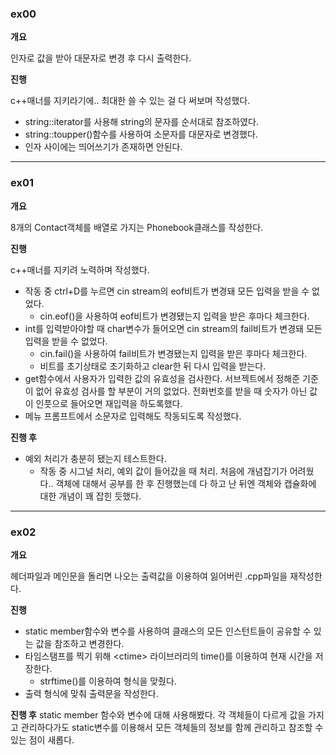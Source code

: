 ### ex00

**개요**

인자로 값을 받아 대문자로 변경 후 다시 출력한다.

**진행**

c++매너를 지키라기에.. 최대한 쓸 수 있는 걸 다 써보며 작성했다.

-	string::iterator를 사용해 string의 문자를 순서대로 참조하였다.
-	string::toupper()함수를 사용하여 소문자를 대문자로 변경했다.
- 	인자 사이에는 띄어쓰기가 존재하면 안된다.

***

### ex01

**개요**

8개의 Contact객체를 배열로 가지는 Phonebook클래스를 작성한다.

**진행**

c++매너를 지키려 노력하며 작성했다.
- 작동 중 ctrl+D를 누르면 cin stream의 eof비트가 변경돼 모든 입력을 받을 수 없었다. 
	- cin.eof()을 사용하여 eof비트가 변경됐는지 입력을 받은 후마다 체크한다.
- int를 입력받아야할 때 char변수가 들어오면 cin stream의 fail비트가 변경돼 모든 입력을 받을 수 없었다. 
	- cin.fail()을 사용하여 fail비트가 변경됐는지 입력을 받은 후마다 체크한다.
	- 비트를 초기상태로 초기화하고 clear한 뒤 다시 입력을 받는다.
- get함수에서 사용자가 입력한 값의 유효성을 검사한다. 
  서브젝트에서 정해준 기준이 없어 유효성 검사를 할 부분이 거의 없었다. 전화번호를 받을 때 숫자가 아닌 값이 인풋으로 들어오면 재입력을 하도록했다.
- 메뉴 프롬프트에서 소문자로 입력해도 작동되도록 작성했다.

**진행 후**

- 예외 처리가 충분히 됐는지 테스트한다.
	- 작동 중 시그널 처리, 예외 값이 들어갔을 때 처리. 
처음에 개념잡기가 어려웠다.. 객체에 대해서 공부를 한 후 진행했는데 다 하고 난 뒤엔 객체와 캡슐화에 대한 개념이 꽤 잡힌 듯했다.

***

### ex02

**개요**

헤더파일과 메인문을 돌리면 나오는 출력값을 이용하여 잃어버린 .cpp파일을 재작성한다.

**진행**

- static member함수와 변수를 사용하여 클래스의 모든 인스턴트들이 공유할 수 있는 값을 참조하고 변경한다.
- 타임스탬프를 찍기 위해 \<ctime> 라이브러리의 time()를 이용하여 현재 시간을 저장한다.
	- strftime()를 이용하여 형식을 맞췄다.
- 출력 형식에 맞춰 출력문을 작성한다.

**진행 후**
static member 함수와 변수에 대해 사용해봤다. 각 객체들이 다르게 값을 가지고 관리하다가도 static변수를 이용해서 모든 객체들의 정보를 함께 관리하고 참조할 수 있는 점이 새롭다.

